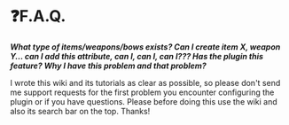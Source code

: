 # ❓F.A.Q.

_**What type of items/weapons/bows exists? Can I create item X, weapon Y... can I add this attribute, can I, can I, can I??? Has the plugin this feature? Why I have this problem and that problem?**_

I wrote this wiki and its tutorials as clear as possible, so please don't send me support requests for the first problem you encounter configuring the plugin or if you have questions. Please before doing this use the wiki and also its search bar on the top. Thanks!

